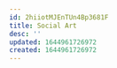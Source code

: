 ```yaml
---
id: 2hiiotMJEnTUn4Bp3681F
title: Social Art
desc: ''
updated: 1644961726972
created: 1644961726972
---
```


